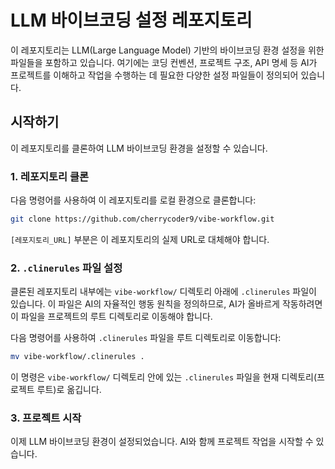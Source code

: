 # LLM 바이브코딩 설정 레포지토리

이 레포지토리는 LLM(Large Language Model) 기반의 바이브코딩 환경 설정을 위한 파일들을 포함하고 있습니다. 여기에는 코딩 컨벤션, 프로젝트 구조, API 명세 등 AI가 프로젝트를 이해하고 작업을 수행하는 데 필요한 다양한 설정 파일들이 정의되어 있습니다.

## 시작하기

이 레포지토리를 클론하여 LLM 바이브코딩 환경을 설정할 수 있습니다.

### 1. 레포지토리 클론

다음 명령어를 사용하여 이 레포지토리를 로컬 환경으로 클론합니다:

```bash
git clone https://github.com/cherrycoder9/vibe-workflow.git
```

`[레포지토리_URL]` 부분은 이 레포지토리의 실제 URL로 대체해야 합니다.

### 2. `.clinerules` 파일 설정

클론된 레포지토리 내부에는 `vibe-workflow/` 디렉토리 아래에 `.clinerules` 파일이 있습니다. 이 파일은 AI의 자율적인 행동 원칙을 정의하므로, AI가 올바르게 작동하려면 이 파일을 프로젝트의 루트 디렉토리로 이동해야 합니다.

다음 명령어를 사용하여 `.clinerules` 파일을 루트 디렉토리로 이동합니다:

```bash
mv vibe-workflow/.clinerules .
```

이 명령은 `vibe-workflow/` 디렉토리 안에 있는 `.clinerules` 파일을 현재 디렉토리(프로젝트 루트)로 옮깁니다.

### 3. 프로젝트 시작

이제 LLM 바이브코딩 환경이 설정되었습니다. AI와 함께 프로젝트 작업을 시작할 수 있습니다.
